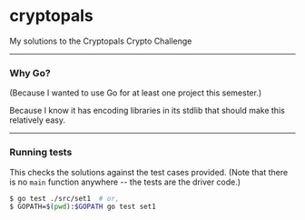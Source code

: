 # cryptopals
My solutions to the Cryptopals Crypto Challenge

---

### Why Go?

(Because I wanted to use Go for at least one project this semester.)

Because I know it has encoding libraries in its stdlib that should make this relatively easy.

---

### Running tests
This checks the solutions against the test cases provided. (Note that there is no `main` function anywhere -- the tests are the driver code.)

```bash
$ go test ./src/set1  # or,
$ GOPATH=$(pwd):$GOPATH go test set1
```
